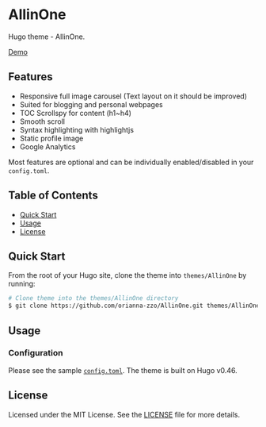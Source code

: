 # AllinOne

Hugo theme - AllinOne.

[Demo](https://orianna-zzo.github.io/AllinOne-html/)

## Features

* Responsive full image carousel (Text layout on it should be improved)
* Suited for blogging and personal webpages
* TOC Scrollspy for content (h1~h4)
* Smooth scroll
* Syntax highlighting with highlightjs 
* Static profile image
* Google Analytics

Most features are optional and can be individually enabled/disabled in your `config.toml`.

## Table of Contents

* [Quick Start](#quick-start)
* [Usage](#usage)
* [License](#license)

## Quick Start

From the root of your Hugo site, clone the theme into `themes/AllinOne` by running:

```sh
# Clone theme into the themes/AllinOne directory
$ git clone https://github.com/orianna-zzo/AllinOne.git themes/AllinOne
```

## Usage

### Configuration

Please see the sample [`config.toml`](https://github.com/orianna-zzo/AllinOne/blob/master/exampleSite/config.toml). The theme is built on Hugo v0.46.

## License

Licensed under the MIT License. See the [LICENSE](https://github.com/nishanths/cocoa-hugo-theme/blob/master/LICENSE) file for more details.